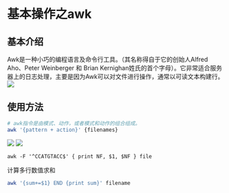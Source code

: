 # 基本操作之awk

## 基本介绍
Awk是一种小巧的编程语言及命令行工具。（其名称得自于它的创始人Alfred Aho、Peter Weinberger 和 Brian Kernighan姓氏的首个字母）。它非常适合服务器上的日志处理，主要是因为Awk可以对文件进行操作，通常以可读文本构建行。
![](https://img.linux.net.cn/data/attachment/album/201502/09/205716uph3b7dlvzgdpykc.jpg)

## 使用方法
```bash
# awk指令是由模式、动作，或者模式和动作的组合组成。
awk '{pattern + action}' {filenames}
```
![](https://mmbiz.qpic.cn/mmbiz_png/9aPYe0E1fb0VAiaysoCX4stsnE05XCdEwib06lOxoGAOW3U74cZjJAfE6tU1fK0MYLtZ5mO9TS3icMfZqib9TNgWdw/640?wx_fmt=png&tp=webp&wxfrom=5&wx_lazy=1&wx_co=1)
![](https://mmbiz.qpic.cn/mmbiz_png/9aPYe0E1fb0VAiaysoCX4stsnE05XCdEwMibpicGPZLWuULvT7IYU4QeZFVtkI15HYcnDLzHkYFgXrEsoibaEC1iaUg/640?wx_fmt=png&tp=webp&wxfrom=5&wx_lazy=1&wx_co=1)

```
awk -F '^CCATGTACC$' { print NF, $1, $NF } file
```



计算多行数值求和
```bash
awk '{sum+=$1} END {print sum}' filename
```
















